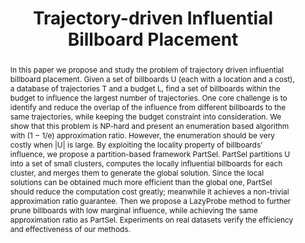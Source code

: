 ---
title: "Trajectory-driven Influential Billboard Placement"
authors:
- Ping Zhang
- admin
- Yuchen Li
- Guoliang Li
- Zhiyong Peng
publishDate: "2018-08-13T00:00:00Z"
publication_types: ["1"]
publication: In *International Conference on Knowledge Discovery and Data Mining*
publication_short: In *International Conference on Knowledge Discovery and Data Mining (KDD)*

abstract: In this paper we propose and study the problem of trajectory driven influential billboard placement. Given a set of billboards U (each with a location and a cost), a database of trajectories T and a budget L, find a set of billboards within the budget to influence the largest number of trajectories. One core challenge is to identify and reduce the overlap of the influence from different billboards to the same trajectories, while keeping the budget constraint into consideration. We show that this problem is NP-hard and present an enumeration based algorithm with (1 − 1/e) approximation ratio. However, the enumeration should be very costly when |U| is large. By exploiting the locality property of billboards’ influence, we propose a partition-based framework PartSel. PartSel partitions U into a set of small clusters, computes the locally influential billboards for each cluster, and merges them to generate the global solution. Since the local solutions can be obtained much more efficient than the global one, PartSel should reduce the computation cost greatly; meanwhile it achieves a non-trivial approximation ratio guarantee. Then we propose a LazyProbe method to further prune billboards with low marginal influence, while achieving the same approximation ratio as PartSel. Experiments on real datasets verify the efficiency and effectiveness of our methods.

summary: Given a set of billboards U (each with a location and a cost), a database of trajectories T and a budget L, find a set of billboards within the budget to influence the largest number of trajectories

#tags:
#- Source Themes
featured: true

links:
url_pdf: http://eprints.soton.ac.uk/352095/1/Cushen-IMV2013.pdf
url_code: '#'
url_dataset: '#'
url_poster: '#'
url_project: ''
url_slides: ''
url_video: '#'

---